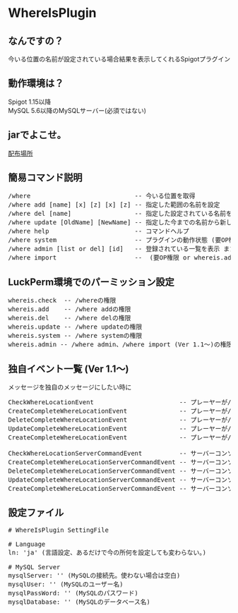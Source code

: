 # WhereIsPlugin
## なんですの？
今いる位置の名前が設定されている場合結果を表示してくれるSpigotプラグイン

## 動作環境は？
Spigot 1.15以降<br>
MySQL 5.6以降のMySQLサーバー(必須ではない)

## jarでよこせ。
[配布場所](https://github.com/kanasaki15/WhereIsPlugin/releases)

## 簡易コマンド説明
<pre>
/where                            -- 今いる位置を取得
/where add [name] [x] [z] [x] [z] -- 指定した範囲の名前を設定
/where del [name]                 -- 指定した設定されている名前を解除する
/where update [OldName] [NewName] -- 指定した今までの名前から新しい名前にする
/where help                       -- コマンドヘルプ
/where system                     -- プラグインの動作状態 (要OP権限 or whereis.systemパーミッション所持)
/where admin [list or del] [id]   -- 登録されている一覧を表示 または 指定したIDのものを削除 (要OP権限 or whereis.adminパーミッション所持)
/where import                     --  (要OP権限 or whereis.adminパーミッション所持)
</pre>

## LuckPerm環境でのパーミッション設定
<pre>
whereis.check  -- /whereの権限
whereis.add    -- /where addの権限
whereis.del    -- /where delの権限
whereis.update -- /where updateの権限
whereis.system -- /where systemの権限
whereis.admin -- /where admin、/where import (Ver 1.1～)の権限
</pre>

## 独自イベント一覧 (Ver 1.1～)
メッセージを独自のメッセージにしたい時に
<pre>
CheckWhereLocationEvent                       -- プレーヤーが/whereを実行した後に発生
CreateCompleteWhereLocationEvent              -- プレーヤーが/where addを実行した後に発生
DeleteCompleteWhereLocationEvent              -- プレーヤーが/where delを実行した後に発生
UpdateCompleteWhereLocationEvent              -- プレーヤーが/where updateを実行した後に発生
CreateCompleteWhereLocationEvent              -- プレーヤーが/where createを実行した後に発生

CheckWhereLocationServerCommandEvent          -- サーバーコンソールにて/whereを実行した後に発生
CreateCompleteWhereLocationServerCommandEvent -- サーバーコンソールにて/where addを実行した後に発生
DeleteCompleteWhereLocationServerCommandEvent -- サーバーコンソールにて/where delを実行した後に発生
UpdateCompleteWhereLocationServerCommandEvent -- サーバーコンソールにて/where updateを実行した後に発生
CreateCompleteWhereLocationServerCommandEvent -- サーバーコンソールにて/where createを実行した後に発生
</pre>
## 設定ファイル
<pre>
# WhereIsPlugin SettingFile

# Language
ln: 'ja' (言語設定、あるだけで今の所何を設定しても変わらない。)

# MySQL Server
mysqlServer: '' (MySQLの接続先。使わない場合は空白)
mysqlUser: '' (MySQLのユーザー名)
mysqlPassWord: '' (MySQLのパスワード)
mysqlDatabase: '' (MySQLのデータベース名)
</pre>
